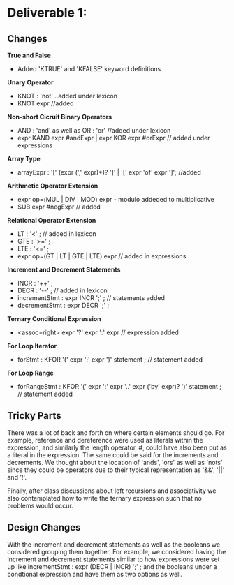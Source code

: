 Deliverable 1:
=========

## Changes
**True and False**
- Added 'KTRUE' and 'KFALSE' keyword definitions 

**Unary Operator**
- KNOT : 'not' ..added under lexicon
- KNOT expr  //added

**Non-short Cicruit Binary  Operators**
- AND : 'and' as well as OR  : 'or' //added under lexicon
- expr KAND expr          #andExpr
     | expr KOR expr           #orExpr // added under expressions

**Array Type**
- arrayExpr : '[' (expr (',' expr)*)? ']' 
    | '[' expr 'of' expr ']'; //added

**Arithmetic Operator Extension**
- expr op=(MUL | DIV | MOD) expr - modulo addeded to multiplicative
- SUB expr                 #negExpr // added

**Relational Operator Extension**
- LT  : '<' ; //  added in lexicon
- GTE : '>=' ; 
- LTE : '<=' ; 
- expr op=(GT | LT | GTE | LTE) expr  // added in expressions

**Increment and Decrement Statements**
- INCR : '++' ;
- DECR : '--' ; // added in lexicon
- incrementStmt : expr INCR ';' ; // statements added
- decrementStmt : expr DECR ';' ;

**Ternary Conditional Expression**
- <assoc=right> expr '?' expr ':' expr  // expression added

**For Loop Iterator**
- forStmt : KFOR '(' expr ':' expr ')' statement  ; // statement added

**For Loop Range**
- forRangeStmt : KFOR '(' expr ':' expr  '..' expr ('by' expr)? ')' statement   ; // statement added

## Tricky Parts
There was a lot of back and forth on where certain elements should go. For example, reference and dereference were used as literals within the expression, and similarly the length operator, #, could have also been put as a literal in the expression. The same could be said for the increments and decrements. We thought about the location of 'ands', 'ors' as well as 'nots' since they could be operators due to their typical representation as '&&', '||' and '!'. 

Finally, after class discussions about left recursions and associativity we also contemplated how to write the ternary expression such that no problems would occur.



## Design Changes
With the increment and decrement statements as well as the booleans we considered grouping them together. For example, we considered having the increment and decrement statements similar to how expressions were set up like incrementStmt : expr (DECR | INCR) ';' ; and the booleans under a condtional expression and have them as two options as well.